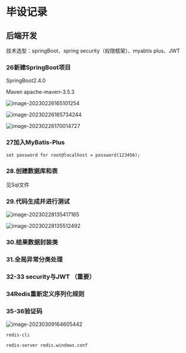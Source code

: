 # 毕设记录

## 后端开发

技术选型：springBoot、spring security（权限框架）、myabtis plus、JWT



### 26新建SpringBoot项目

SpringBoot2.4.0

Maven apache-maven-3.5.3

![image-20230226165101254](https://wangzt670-img.oss-cn-beijing.aliyuncs.com/img/image-20230226165101254.png)

![image-20230226165734244](https://wangzt670-img.oss-cn-beijing.aliyuncs.com/img/image-20230226165734244.png)

![image-20230226170014727](https://wangzt670-img.oss-cn-beijing.aliyuncs.com/img/image-20230226170014727.png)



### 27加入MyBatis-Plus

```
set password for root@localhost = password(123456);
```



### 28.创建数据库和表

见Sql文件



### 29.代码生成并进行测试

![image-20230228135417165](https://wangzt670-img.oss-cn-beijing.aliyuncs.com/img/image-20230228135417165.png)

![image-20230228135512492](https://wangzt670-img.oss-cn-beijing.aliyuncs.com/img/image-20230228135512492.png)





### 30.结果数据封装类

### 31.全局异常分类处理



### 32-33 security与JWT  （重要）



### 34Redis重新定义序列化规则



### 35-36验证码

![image-20230309164605442](https://wangzt670-img.oss-cn-beijing.aliyuncs.com/img/image-20230309164605442.png)

```
redis-cli

redis-server redis.windows.conf
```

